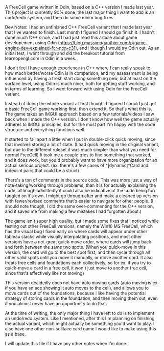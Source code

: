 A FreeCell game written in Odin, based on a C++ version I made last year. 
This project is currently 90% done, the last major thing I want to add is an undo/redo system, and
then do some minor bug fixes. 

Dev Notes:
I had an unfinished C++ FreeCell variant that I made last year that I've wanted to finish. Last month I figured I should
go finish it. I hadn't done much C++ since, and I had just read this article about game developement using Odin 
(https://blog.massimogauthier.com/p/game-engine-dev-explained-for-non-c31), and I though I would try Odin out.
As an initial test, I went through and did the breakout tutorial from learnopengl.com in Odin in a week.

I don't feel I have enough experience in C++ where I can really speak to how much better/worse Odin is in comparison, and my
assessment is being influenced by having a fresh start doing something new, but at least on the surface level, using
Odin is much nicer, both for getting stuff working, and in terms of learning. So I went forward with using Odin for the FreeCell 
variant.

Instead of doing the whole variant at first though, I figured I should just get a basic FreeCell game working first, then extend it.
So that's what this is. The game takes an IMGUI approach based on a few tutorials/videos I saw back when I made the C++ version. I don't 
know how well the game actually adheres to IMGUI principles, but for the most part I'm happy with the code structure and everything functions well. 

It started to fall apart a little when I put in double-click quick moving, since that involves storing a lot of state. 
(I had quick moving in the original variant, but due to the different ruleset it was much simpler than what you need for normal FreeCell)
It took me a couple tries to find something that worked, and it does work, but you'd probably want to have more organization
for an actual serious project. (ex. there's a few cases of ^[dynamic]^Card and index:int pairs that could be a struct)

There's a ton of comments in the source code. This was more just a way of note-taking/working through problems, than it is
for actually explaining the code, although admittedly it could also be indicative of the code being too tangled on it's own. I might go through after 
and make a cleaned up version with fewer/revised comments that's easier to navigate for other people. (I should note 
though, I did the same over-commenting for the C++ version, and it saved me from making a few mistakes I had forgotten about.)

The game isn't super high quality, but I made some fixes that I noticed while testing out other FreeCell versions, namely the
Win10 MS FreeCell, which has the visual bug I fixed early on where cards will appear under other tableau stacks while visually interpolating
positions, and most other versions have a not-great quick-move order, where cards will jump back and forth between the same two spots.
(When you quick-move in this version, the card will go to the best spot first, and then cycle through all other valid spots until
you move it manually, or move another card. It also treats free cells and foundations each collectively, so for ex. if you try to quick-move
a card in a free cell, it won't just move to another free cell, since that's effectively like not moving)

This version decidedly does not have auto moving cards (auto moving is ex. if you have an ace showing it auto moves to the cell), and allows you 
to move cards out of the foundations, because I like having the potential strategy of storing cards in the foundation, and then moving them out, 
even if you almost never have an opportunity to do that.

At the time of writing, the only major thing I have left to do is to implement an undo/redo system. Like I mentioned, after this
I'm planning on finishing the actual variant, which might actually be something you'd want to play. I also have one other non-solitaire
card game I would like to make using this as a base. 

I will update this file if I have any other notes when I'm done.





